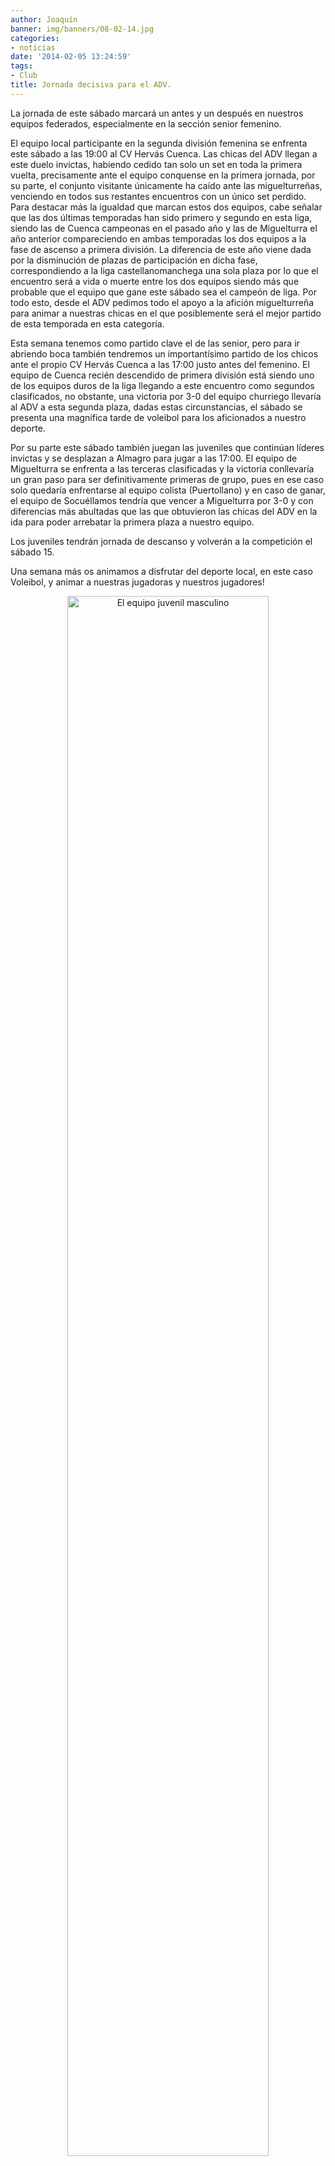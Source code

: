 ```yaml
---
author: Joaquín
banner: img/banners/08-02-14.jpg
categories:
- noticias
date: '2014-02-05 13:24:59'
tags:
- Club
title: Jornada decisiva para el ADV.
---
```


La jornada de este sábado marcará un antes y un después en nuestros equipos federados, especialmente en la sección senior femenino.

El equipo local participante en la segunda división femenina se enfrenta este sábado a las 19:00 al CV Hervás Cuenca. Las chicas del ADV llegan a este duelo invictas, habiendo cedido tan solo un set en toda la primera vuelta, precisamente ante el equipo conquense en la primera jornada, por su parte, el conjunto visitante únicamente ha caído ante las miguelturreñas, venciendo en todos sus restantes encuentros con un único set perdido. Para destacar más la igualdad que marcan estos dos equipos, cabe señalar que las dos últimas temporadas han sido primero y segundo en esta liga, siendo las de Cuenca campeonas en el pasado año y las de Miguelturra el año anterior compareciendo en ambas temporadas los dos equipos a la fase de ascenso a primera división. La diferencia de este año viene dada por la disminución de plazas de participación en dicha fase, correspondiendo a la liga castellanomanchega una sola plaza por lo que el encuentro será a vida o muerte entre los dos equipos siendo más que probable que el equipo que gane este sábado sea el campeón de liga. Por todo esto, desde el ADV pedimos todo el apoyo a la afición miguelturreña para animar a nuestras chicas en el que posiblemente será el mejor partido de esta temporada en esta categoría.

Esta semana tenemos como partido clave el de las senior, pero para ir abriendo boca también tendremos un importantísimo partido de los chicos ante el propio CV Hervás Cuenca a las 17:00 justo antes del femenino. El equipo de Cuenca recién descendido de primera división está siendo uno de los equipos duros de la liga llegando a este encuentro como segundos clasificados, no obstante, una victoria por 3-0 del equipo churriego llevaría al ADV a esta segunda plaza, dadas estas circunstancias, el sábado se presenta una magnífica tarde de voleibol para los aficionados a nuestro deporte.

Por su parte este sábado también juegan las juveniles que continúan líderes invictas y se desplazan a Almagro para jugar a las 17:00. El equipo de Miguelturra se enfrenta a las terceras clasificadas y la victoria conllevaría un gran paso para ser definitivamente primeras de grupo, pues en ese caso solo quedaría enfrentarse al equipo colista (Puertollano) y en caso de ganar, el equipo de Socuéllamos tendría que vencer a Miguelturra por 3-0 y con diferencias más abultadas que las que obtuvieron las chicas del ADV en la ida para poder arrebatar la primera plaza a nuestro equipo.

Los juveniles tendrán jornada de descanso y volverán a la competición el sábado 15.

Una semana más os animamos a disfrutar del deporte local, en este caso Voleibol, y animar a nuestras jugadoras y nuestros jugadores!

<center>
<a target="_new" href="http://www.advmiguelturra.org/img/banners/08-02-14.jpg"> 
<img alt="El equipo juvenil masculino" width="80%" align="center" src="http://www.advmiguelturra.org/img/banners/08-02-14.jpg"/> </a>
</center>



